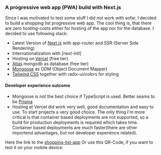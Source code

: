 ### A progressive web app (PWA) build with Next.js

Since I was motivated to test some stuff I did not work with sofar, I decided
to build a shopping list progressive web app. The cool thing is, that there
are zero hosting-costs either for hosting of the app nor for the database.
I decided to use following stack:

- Latest Version of [Next.js](https://nextjs.org/) with app-router and SSR (Server Side Rendering)
- Internationalization with [next-intl]
- Hosting on [Vercel](https://vercel.com/) (free tier)
- [Atlas](https://www.mongodb.com) mongodb as database (free tier)
- [Mongoose](https://mongoosejs.com) as ODM (Object Document Mapper)
- [Tailwind CSS](https://tailwindcss.com/) together with radix-ui/colors for styling

#### Developer experience outcome

- Mongoose is not the best choice if TypeScript is used. Better seams to be [Prisma](https://www.prisma.io)
- Hosting at Vercel did work very well, good documentation and easy to use. To start projects a very good choice. The only thing I'm more critical is that container based deployments are not supported, so a build for production deployments is required which takes time. Container based deployments are much faster(there are other importend advantages, but not developer experience related).

Here the link to the [shopping-list-app](https://shopping-list-eta.vercel.app/)
Or use this QR-Code, if you want to test it on your mobile device:
